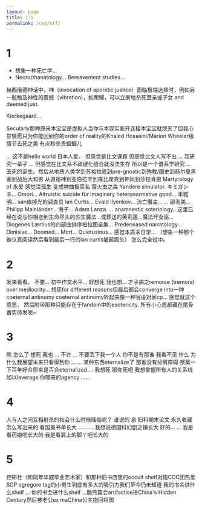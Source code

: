 ```yaml
---
layout: page
title: 1-5
permalink: /cxp/otf/
---
```


# 1
- 想象一种死亡学…
- Necro/thanatology... Bereavement studies...

赫西俄德神话中，神（invocation of aporetic justice）面临极端选择时，例如另一肢触及神性的震撼（vibration)，如荣耀，可以立断地杀死至亲或子女 and deemed just.

Kierkegaard...

Secularly那种原来本宝宝是虚拟人当你与本现实断开连接本宝宝就熄灭了但我心甘情愿只为你能回到你的order of reality的Khaled Hosseini/Marion Wheeler级情节去死之美
有点秒杀贵蝈蝈儿

...
这不是hello world
日本人爱。 但感觉是比文课题
但感觉比文人写不出
...
我研究一辈子
...
但感觉在比文系不政键化缝合就没法生存
所以是一个谱系学研究
...
去死的诞生。然后从地质人类学到苏格拉底到pre-gnostic到殉教/国史到赫尔曼黑塞到战后大和男
 从道祖神到亚伯拉罕到库比席克到神风到莎拉肯恩
Martyrology of 永爱
感觉注孤生
变成神曲报菜名
萤火虫之森
Yandere simulator. キミガシネ... Omori...
Altruistic suicide für imaginary heteronormative good...
本雅明... 
san值掉光的调查员
Ian Curtis... Evald Ilyenkov...
流亡僭主...
...
邵洵美...
Philipp Mainländer...
海子...
Adam Lanza.
...
anamnestic soteriology..
这里已经在说与你相恋到生命尽头的苏生魔法...或葬送的芙莉莲...魔法坏女巫…Diogenes Lærtius的四部曲排序柏拉图全集…
Predeceased narratology...
Dimisive... Doomed...
Mort...
Quietusious...
感觉本质末日学...
（想象一种那个谁认真阅读然后看到最后一行的ian curtis皱起眉头）
怎么完全说中。
# 2
发来看看。
不要… 初中作文水平... 好想死
我也想…
才子病之remorse (tremors) over mediocrity...
想死for different reasons但最后都会converge into一种coeternal antinomy
coeternal antinomy听起来像一种官设对家cp...
感觉就这个意思。
然后附带那种只能存在于fandom中的esotericity.
所有小心思都藏在尾骨蓄势待发呢~
# 3
熊
怎么了
想死
我也
...
不许
...
不要丢下我一个人
你不是有那谁
我看不见
什么
为什么我展望未来只看得到你
...
... 某种东西eternalize了
那谁没有分离障碍
祭奠一下百年好合原来是百合eternalized
...
我想死
那你死吧
我想掌握所有人的关系线加以leverage
你哪来的agency
......
# 4
人与人之间互相射杀的社会什么时候降临呢？
谁说的
泉
妇科期末论文
永久收藏
怎么写出来的
看国美书单长大
...........我想说德国科幻剧之镇长大
好的...
...
我是看药娘吧长大的
我是看肩上的脚丫吧长大的
# 5
控研社（和同年华威毕业艺术家）和那种旧书店里的occult shelf对跑COC团热爱SCP egregore tag的小男生到底有多大的吸引力我们至今仍未知道
我的书会进什么shelf
...
你的书会进什么shelf
...脆熊篇会artifactise进China's Hidden Century然后被老公ex maChina公主抱回祖国
